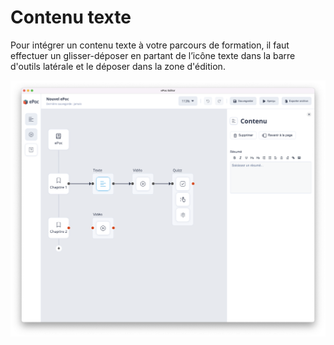 # Contenu texte

Pour intégrer un contenu texte à votre parcours de formation, il faut effectuer un glisser-déposer en partant de l’icône
texte dans la barre d'outils latérale et le déposer dans la zone d'édition.


![Renseigner un contenu text](../images/text.png)